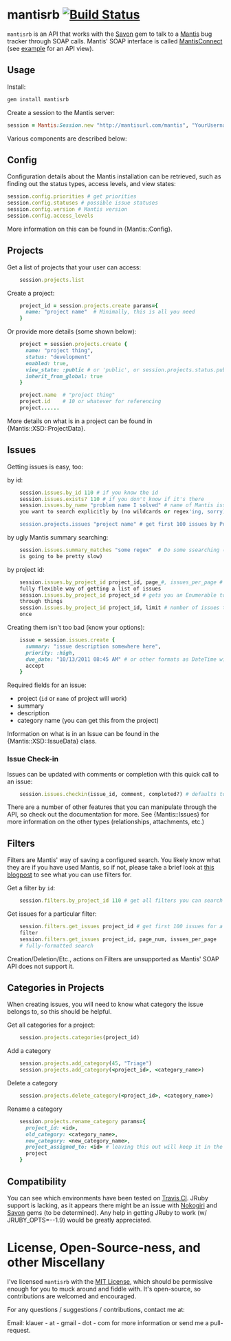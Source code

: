 mantisrb [![Build Status](http://travis-ci.org/klauern/mantisrb.png)](http://travis-ci.org/klauern/mantisrb)
========

`mantisrb` is an API that works with the [Savon][1] gem to talk to a [Mantis][2]
bug tracker through SOAP calls.  Mantis' SOAP interface is called [MantisConnect][3]
(see [example][4] for an API view).

Usage
-----
Install:

``` ruby
gem install mantisrb
```

Create a session to the Mantis server:

```ruby
session = Mantis:Session.new "http://mantisurl.com/mantis", "YourUsername", "YourPassword"
```

Various components are described below:

Config
------
Configuration details about the Mantis installation can be retrieved, such
as finding out the status types, access levels, and view states:

```ruby
session.config.priorities # get priorities
session.config.statuses # possible issue statuses
session.config.version # Mantis version
session.config.access_levels
```

More information on this can be found in {Mantis::Config}.

Projects
--------
Get a list of projects that your user can access:

```ruby
    session.projects.list
```

Create a project:

```ruby
    project_id = session.projects.create params={
      name: "project name"  # Minimally, this is all you need
    }
```

Or provide more details (some shown below):

```ruby
    project = session.projects.create {
      name: "project thing",
      status: "development"
      enabled: true,
      view_state: :public # or 'public', or session.projects.status.public,
      inherit_from_global: true
    }

    project.name  # "project thing"
    project.id    # 10 or whatever for referencing
    project......
```

More details on what is in a project can be found in {Mantis::XSD::ProjectData}.

Issues
------
Getting issues is easy, too:

by id:

```ruby
    session.issues.by_id 110 # if you know the id
    session.issues.exists? 110 # if you don't know if it's there
    session.issues.by_name "problem name I solved" # name of Mantis issue that
    you want to search explicitly by (no wildcards or regex'ing, sorry)

    session.projects.issues "project name" # get first 100 issues by Project Name
```

by ugly Mantis summary searching:

```ruby
    session.issues.summary_matches "some regex"  # Do some ssearching (mind, it
    is going to be pretty slow)
```

by project id:

```ruby
    session.issues.by_project_id project_id, page_#, issues_per_page # The
    fully flexible way of getting a list of issues
    session.issues.by_project_id project_id # gets you an Enumerable to go
    through things
    session.issues.by_project_id project_id, limit # number of issues to get at
    once
```

Creating them isn't too bad (know your options):

```ruby
    issue = session.issues.create {
      summary: "issue description somewhere here",
      priority: :high,
      due_date: "10/13/2011 08:45 AM" # or other formats as DateTime will
      accept
    }
```

Required fields for an issue:
  - project (`id` or `name` of project will work)
  - summary
  - description
  - category name (you can get this from the project)
    

Information on what is in an Issue can be found in the {Mantis::XSD::IssueData}
class.

### Issue Check-in

Issues can be updated with comments or completion with this quick call to an
issue:

```ruby
    session.issues.checkin(issue_id, comment, completed?) # defaults to false
```

There are a number of other features that you can manipulate through the API,
so check out the documentation for more.  See {Mantis::Issues} for more
information on the other types (relationships, attachments, etc.)

Filters
-------
Filters are Mantis' way of saving a configured search.  You likely know what
they are if you have used Mantis, so if not, please take a brief look at [this
blogpost][6] to see what you can use filters for.


Get a filter by `id`:

```ruby
    session.filters.by_project_id 110 # get all filters you can search by for the project_id
```

Get issues for a particular filter:

```ruby
    session.filters.get_issues project_id # get first 100 issues for a given
    filter
    session.filters.get_issues project_id, page_num, issues_per_page
    # fully-formatted search
```

Creation/Deletion/Etc., actions on Filters are unsupported as Mantis' SOAP API
does not support it.

Categories in Projects
----------------------
When creating issues, you will need to know what category the issue belongs to, so this should be
helpful.

Get all categories for a project:

```ruby
    session.projects.categories(project_id)
```

Add a category

```ruby
    session.projects.add_category(45, "Triage")
    session.projects.add_category(<project_id>, <category_name>)
```

Delete a category


```ruby
    session.projects.delete_category(<project_id>, <category_name>)
```

Rename a category


```ruby
    session.projects.rename_category params={
      project_id: <id>,
      old_category: <category_name>,
      new_category: <new_category_name>,
      project_assigned_to: <id> # leaving this out will keep it in the same
      project
    }
```



Compatibility
-------------
You can see which environments have been tested on [Travis CI][travis].  JRuby support 
is lacking, as it appears there might be an issue with [Nokogiri][nok] and 
[Savon][sav] gems (to be determined).  Any help in getting JRuby to work (w/
JRUBY_OPTS=--1.9) would be greatly appreciated.


License, Open-Source-ness, and other Miscellany
===============================================
I've licensed `mantisrb` with the [MIT License][5], which should be permissive
enough for you to muck around and fiddle with.  It's open-source, so
contributions are welcomed and encouraged.

For any questions / suggestions / contributions, contact me at:

Email: klauer - at - gmail - dot - com for more information or send me a pull-request.


 [1]: http://www.savonrb.com
 [2]: http://www.mantisbt.org
 [3]: http://www.futureware.biz/mantisconnect/concept.php
 [4]: http://www.mantisbt.org/demo/api/soap/mantisconnect.php
 [5]: http://www.opensource.org/licenses/mit-license.php
 [6]: http://www.mantisbt.org/blog/?p=6
 [nok]: http://nokogiri.org/Nokogiri/XML/Builder.html
 [sav]: http://www.savonrb.com/
 [travis]: http://travis-ci.org/#!/klauern/mantisrb
